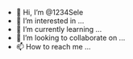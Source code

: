 - 👋 Hi, I’m @1234Sele
- 👀 I’m interested in ...
- 🌱 I’m currently learning ...
- 💞️ I’m looking to collaborate on ...
- 📫 How to reach me ...

<!---
1234Sele/1234Sele is a ✨ special ✨ repository because its `README.md` (this file) appears on your GitHub profile.
You can click the Preview link to take a look at your changes.
--->
